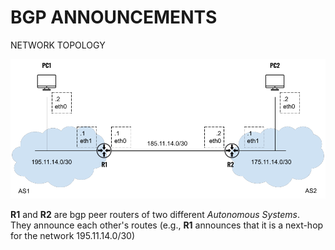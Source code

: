 # BGP ANNOUNCEMENTS

NETWORK TOPOLOGY

<div align="center">
  <img src="https://github.com/mariocuomo/kathara-testing/blob/main/labs/bgp_announcement/schema.png">
</div>


**R1** and **R2** are bgp peer routers of two different _Autonomous Systems_.<br>
They announce each other's routes (e.g., **R1** announces that it is a next-hop for the network 195.11.14.0/30)








